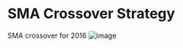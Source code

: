 # SMA Crossover Strategy
SMA crossover for 2016
![image](https://github.com/user-attachments/assets/57d9ebc1-7cb5-4a1d-90e6-c245393f19da)
